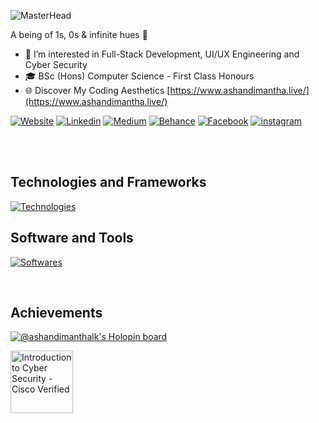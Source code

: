 <!--

-->

![MasterHead](https://mir-s3-cdn-cf.behance.net/project_modules/max_1200/81bb4b165684019.640b6038d133e.gif)

A being of 1s, 0s & infinite hues 🌈

<!--<h1 align="center">
  Hello!!
  <img src="https://media.giphy.com/media/hvRJCLFzcasrR4ia7z/giphy.gif" width="30px"/>
  I'm Ashan Dimantha.
</h1>-->

- 👀 I’m interested in Full-Stack Development, UI/UX Engineering and Cyber Security
- 🎓 BSc (Hons) Computer Science - First Class Honours
- 🌐 Discover My Coding Aesthetics [https://www.ashandimantha.live/](https://www.ashandimantha.live/)


<!-- <div align="right"><h5>Connect WIth Me On</h5>
   <a href="https://www.linkedin.com/in/ashandimanthalk/">
    <img src="https://img.shields.io/badge/LinkedIn-blue?style=for-the-badge&logo=linkedin&logoColor=white" alt="LinkedIn Badge"/> -->
    


 [![Website](https://img.shields.io/badge/Portfolio-255E63?style=for-the-badge&logo=About.me&logoColor=white)](https://www.ashandimantha.live/)
  [![Linkedin](https://img.shields.io/badge/LinkedIn-0077B5?style=for-the-badge&logo=linkedin&logoColor=white)](https://www.linkedin.com/in/ashandimanthalk/)
  [![Medium](https://img.shields.io/badge/Medium-12100E?style=for-the-badge&logo=medium&logoColor=white)](https://medium.com/@ashandimanthalk)
  [![Behance](https://img.shields.io/badge/Behance-0054F7?style=for-the-badge&logo=behance&logoColor=white)](https://www.behance.net/ashandimanthalk)
  [![Facebook](https://img.shields.io/badge/Facebook-1877F2?style=for-the-badge&logo=facebook&logoColor=whi)](https://web.facebook.com/ashandimantha.profile/)
  [![instagram](https://img.shields.io/badge/Instagram-E4405F?style=for-the-badge&logo=instagram&logoColor=white)](https://instagram.com/ashandimanthalk)


  
<!--[![Facebook](https://img.shields.io/badge/Facebook-%231877F2.svg?logo=Facebook&logoColor=white)](https://facebook.com/https://facebook.com/ashandimantha.profile) [![Instagram](https://img.shields.io/badge/Instagram-%23E4405F.svg?logo=Instagram&logoColor=white)](https://instagram.com/https://www.instagram.com/ashandimanthalk/) [![LinkedIn](https://img.shields.io/badge/LinkedIn-%230077B5.svg?logo=linkedin&logoColor=white)](https://linkedin.com/in/https://www.linkedin.com/in/ashandimanthalk/) [![Twitter](https://img.shields.io/badge/Twitter-%231DA1F2.svg?logo=Twitter&logoColor=white)](https://twitter.com/https://twitter.com/ashandimanthalk) [![YouTube](https://img.shields.io/badge/YouTube-%23FF0000.svg?logo=YouTube&logoColor=white)](https://youtube.com/@https://youtube.com/ashandimantha) 
[![Behance](https://img.shields.io/badge/Behance-1769ff?logo=behance&logoColor=white)](https://behance.net/https://behance.net/ashandimanthalk)
  </br>
   </br>
</div>-->
 </br>
  </br>
 
<div>
    
  ## Technologies and Frameworks
[![Technologies](https://skillicons.dev/icons?i=react,nextjs,nodejs,expressjs,laravel,mongodb,mysql,redux,sass,tailwind,materialui,bootstrap,jest,githubactions,flutter,dotnet,js,ts,php,java,py,c,cpp,aws,wordpress,arduino,linux)](https://www.ashandimantha.live/)
    </br>
 ## Software and Tools
[![Softwares](https://skillicons.dev/icons?i=git,npm,yarn,postman,figma)](https://www.ashandimantha.live/)

</div>
  
</div>
 </br>

  
   ## Achievements

[![@ashandimanthalk's Holopin board](https://holopin.me/ashandimanthalk)](https://holopin.io/@ashandimanthalk)

  <a href="https://www.credly.com/users/ashandimanthalk/badges">
    <img src="https://images.credly.com/size/680x680/images/af8c6b4e-fc31-47c4-8dcb-eb7a2065dc5b/I2CS__1_.png" title="Introduction to Cyber Security - Cisco Verified" width="100px" style="display:inline-block; margin-right: 30px;"/>
  </a>









